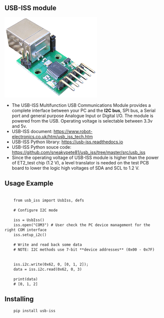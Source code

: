 USB-ISS module
-------------
![USB-ISS module](https://github.com/xinghuang077/ET2_test/blob/main/I2C_Config_test/IMGs/usb-iss%20module.png)
  - The USB-ISS  Multifunction USB Communications Module provides a complete interface between your PC and the **I2C bus**, SPI bus, a Serial port and general purpose Analogue Input or Digital I/O. The module is powered from the USB. Operating voltage is selectable between 3.3v and 5v.
  - USB-ISS document: https://www.robot-electronics.co.uk/htm/usb_iss_tech.htm
  - USB-ISS Python library: https://usb-iss.readthedocs.io
  - USB-ISS Python souce code: https://github.com/sneakypete81/usb_iss/tree/master/src/usb_iss
  - Since the operating voltage of USB-ISS module is higher than the power of ET2_test chip (1.2 V), a level translator is needed on the test PCB board to lower the logic high voltages of SDA and SCL to 1.2 V.

Usage Example
-------------
```

    from usb_iss import UsbIss, defs

    # Configure I2C mode

    iss = UsbIss()
    iss.open("COM3") # User check the PC device management for the right COM interface
    iss.setup_i2c()

    # Write and read back some data
    # NOTE: I2C methods use 7-bit **device addresses** (0x00 - 0x7F)
    

    iss.i2c.write(0x62, 0, [0, 1, 2]);
    data = iss.i2c.read(0x62, 0, 3)

    print(data)
    # [0, 1, 2]
```

Installing
----------
```
    pip install usb-iss

```
